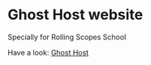 # Ghost Host website
Specially for Rolling Scopes School

Have a look: [Ghost Host](https://dimadk24.github.io/ghost-host/)
